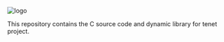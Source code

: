 ![logo](https://gitee.com/benrush/tenet-lib/blob/master/tenet.png)

This repository contains the C source code and dynamic library for tenet project.

